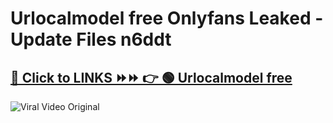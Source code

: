 
 # Urlocalmodel free Onlyfans Leaked - Update Files n6ddt

## <h2><a href="https://clipsfans.com/Urlocalmodel_free&ref=git">🔗 Click to LINKS ⏩⏩ 👉 🟢 Urlocalmodel free </a></h2>

<a href="https://clipsfans.com/Urlocalmodel_free&ref=git" rel="nofollow" data-target="animated-image.originalLink"><img src="https://i.ibb.co.com/xMMVF88/686577567.gif" alt="Viral Video Original" style="max-width: 100%; display: inline-block;" data-target="animated-image.originalImage"></a>

